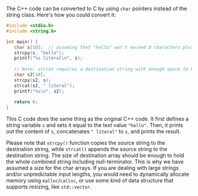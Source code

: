  The C++ code can be converted to C by using `char` pointers instead of the string class. Here's how you could convert it:

```c
#include <stdio.h>
#include <string.h>

int main() {
   char s[10];  // assuming that "hello" won't exceed 8 characters plus null-terminator
   strcpy(s, "hello");
   printf("%s literal\n", s);
   
   // Note: strcat requires a destination string with enough space to hold the concatenated string.
   char s2[10];
   strcpy(s2, s);
   strcat(s2, " literal");
   printf("%s\n", s2);
   
   return 0;
}
```

This C code does the same thing as the original C++ code. It first defines a string variable `s` and sets it equal to the text value `"hello"`. Then, it prints out the content of `s`, concatenates `" literal"` to `s`, and prints the result. 

Please note that `strcpy()` function copies the source string to the destination string, while `strcat()` appends the source string to the destination string. The size of destination array should be enough to hold the whole combined string including null-terminator. This is why we have assumed a size for the char arrays. If you are dealing with large strings and/or unpredictable input lengths, you would need to dynamically allocate memory using `malloc`/`calloc`, or use some kind of data structure that supports resizing, like `std::vector`.
